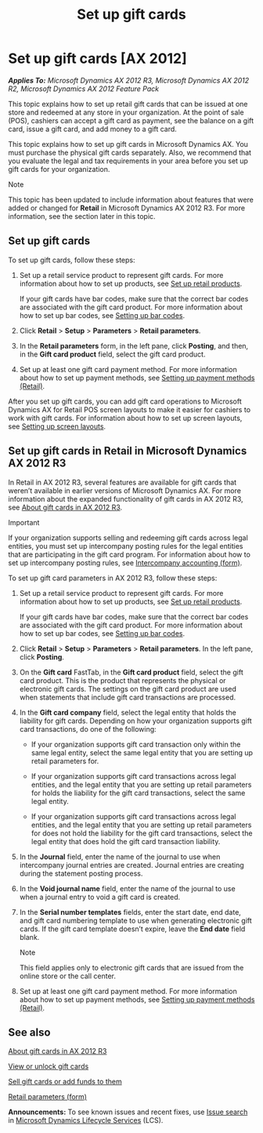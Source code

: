 ﻿---
title: Set up gift cards
TOCTitle: Set up gift cards
ms:assetid: 915538c7-f0a5-4fa3-ae11-71a740566290
ms:mtpsurl: https://technet.microsoft.com/en-us/library/Hh597173(v=AX.60)
ms:contentKeyID: 39519233
ms.date: 04/18/2014
mtps_version: v=AX.60
---

# Set up gift cards [AX 2012]


_**Applies To:** Microsoft Dynamics AX 2012 R3, Microsoft Dynamics AX 2012 R2, Microsoft Dynamics AX 2012 Feature Pack_

This topic explains how to set up retail gift cards that can be issued at one store and redeemed at any store in your organization. At the point of sale (POS), cashiers can accept a gift card as payment, see the balance on a gift card, issue a gift card, and add money to a gift card.

This topic explains how to set up gift cards in Microsoft Dynamics AX. You must purchase the physical gift cards separately. Also, we recommend that you evaluate the legal and tax requirements in your area before you set up gift cards for your organization.


> [!NOTE]
> <P>This topic has been updated to include information about features that were added or changed for <STRONG>Retail</STRONG> in Microsoft Dynamics AX 2012 R3. For more information, see the section later in this topic.</P>



## Set up gift cards

To set up gift cards, follow these steps:

1.  Set up a retail service product to represent gift cards. For more information about how to set up products, see [Set up retail products](set-up-retail-products.md).
    
    If your gift cards have bar codes, make sure that the correct bar codes are associated with the gift card product. For more information about how to set up bar codes, see [Setting up bar codes](setting-up-bar-codes.md).

2.  Click **Retail** \> **Setup** \> **Parameters** \> **Retail parameters**.

3.  In the **Retail parameters** form, in the left pane, click **Posting**, and then, in the **Gift card product** field, select the gift card product.

4.  Set up at least one gift card payment method. For more information about how to set up payment methods, see [Setting up payment methods (Retail)](setting-up-payment-methods-retail.md).

After you set up gift cards, you can add gift card operations to Microsoft Dynamics AX for Retail POS screen layouts to make it easier for cashiers to work with gift cards. For information about how to set up screen layouts, see [Setting up screen layouts](setting-up-screen-layouts.md).

## Set up gift cards in Retail in Microsoft Dynamics AX 2012 R3

In Retail in AX 2012 R3, several features are available for gift cards that weren’t available in earlier versions of Microsoft Dynamics AX. For more information about the expanded functionality of gift cards in AX 2012 R3, see [About gift cards in AX 2012 R3](about-gift-cards-in-ax-2012-r3.md).


> [!IMPORTANT]
> <P>If your organization supports selling and redeeming gift cards across legal entities, you must set up intercompany posting rules for the legal entities that are participating in the gift card program. For information about how to set up intercompany posting rules, see <A href="https://technet.microsoft.com/en-us/library/aa619468(v=ax.60)">Intercompany accounting (form)</A>.</P>



To set up gift card parameters in AX 2012 R3, follow these steps:

1.  Set up a retail service product to represent gift cards. For more information about how to set up products, see [Set up retail products](set-up-retail-products.md).
    
    If your gift cards have bar codes, make sure that the correct bar codes are associated with the gift card product. For more information about how to set up bar codes, see [Setting up bar codes](setting-up-bar-codes.md).

2.  Click **Retail** \> **Setup** \> **Parameters** \> **Retail parameters**. In the left pane, click **Posting**.

3.  On the **Gift card** FastTab, in the **Gift card product** field, select the gift card product. This is the product that represents the physical or electronic gift cards. The settings on the gift card product are used when statements that include gift card transactions are processed.

4.  In the **Gift card company** field, select the legal entity that holds the liability for gift cards. Depending on how your organization supports gift card transactions, do one of the following:
    
      - If your organization supports gift card transaction only within the same legal entity, select the same legal entity that you are setting up retail parameters for.
    
      - If your organization supports gift card transactions across legal entities, and the legal entity that you are setting up retail parameters for holds the liability for the gift card transactions, select the same legal entity.
    
      - If your organization supports gift card transactions across legal entities, and the legal entity that you are setting up retail parameters for does not hold the liability for the gift card transactions, select the legal entity that does hold the gift card transaction liability.

5.  In the **Journal** field, enter the name of the journal to use when intercompany journal entries are created. Journal entries are creating during the statement posting process.

6.  In the **Void journal name** field, enter the name of the journal to use when a journal entry to void a gift card is created.

7.  In the **Serial number templates** fields, enter the start date, end date, and gift card numbering template to use when generating electronic gift cards. If the gift card template doesn’t expire, leave the **End date** field blank.
    

    > [!NOTE]
    > <P>This field applies only to electronic gift cards that are issued from the online store or the call center.</P>



8.  Set up at least one gift card payment method. For more information about how to set up payment methods, see [Setting up payment methods (Retail)](setting-up-payment-methods-retail.md).

## See also

[About gift cards in AX 2012 R3](about-gift-cards-in-ax-2012-r3.md)

[View or unlock gift cards](view-or-unlock-gift-cards.md)

[Sell gift cards or add funds to them](sell-gift-cards-or-add-funds-to-them.md)

[Retail parameters (form)](https://technet.microsoft.com/en-us/library/hh597194\(v=ax.60\))

  
**Announcements:** To see known issues and recent fixes, use [Issue search](http://go.microsoft.com/fwlink/?linkid=389258) in [Microsoft Dynamics Lifecycle Services](http://go.microsoft.com/fwlink/?linkid=306505) (LCS).

